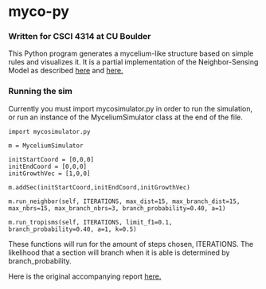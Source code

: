 # myco-py
### Written for CSCI 4314 at CU Boulder

This Python program generates a mycelium-like structure based on simple rules and visualizes it. It is a partial 
implementation of the Neighbor-Sensing Model as described [here](http://www.davidmoore.org.uk/CyberWEB/images_2016/Manuscripts/Meskauskas_etal_Concerted_regulationNS01.pdf) and [here.](http://www.davidmoore.org.uk/CyberWEB/images_2016/Manuscripts/Meskauskas_etal_simulating_coloniesNS02.pdf)

### Running the sim
Currently you must import mycosimulator.py in order to run the simulation, 
or run an instance of the MyceliumSimulator class at the end of the file.

```
import mycosimulator.py

m = MyceliumSimulator

initStartCoord = [0,0,0]
initEndCoord = [0,0,0]
initGrowthVec = [1,0,0]

m.addSec(initStartCoord,initEndCoord,initGrowthVec)

m.run_neighbor(self, ITERATIONS, max_dist=15, max_branch_dist=15, max_nbrs=15, max_branch_nbrs=3, branch_probability=0.40, a=1)

m.run_tropisms(self, ITERATIONS, limit_f1=0.1, branch_probability=0.40, a=1, k=0.5)
```

These functions will run for the amount of steps chosen, ITERATIONS. 
The likelihood that a section will branch when it is able is determined by branch_probability.

Here is the original accompanying report [here.](https://github.com/nicholasbvolpe/myco-py/files/6445218/myceliumreport.pdf)
